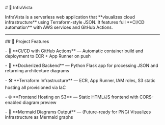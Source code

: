 \# 🧠 InfraVista



InfraVista is a serverless web application that \*\*visualizes cloud infrastructure\*\* using Terraform-style JSON. It features full \*\*CI/CD automation\*\* with AWS services and GitHub Actions.



---



\## 🚀 Project Features



\- 🔧 \*\*CI/CD with GitHub Actions\*\* — Automatic container build and deployment to ECR + App Runner on push

\- 🐳 \*\*Dockerized Backend\*\* — Python Flask app for processing JSON and returning architecture diagrams

\- 🛠️ \*\*Terraform Infrastructure\*\* — ECR, App Runner, IAM roles, S3 static hosting all provisioned via IaC

\- 🌐 \*\*Frontend Hosting on S3\*\* — Static HTML/JS frontend with CORS-enabled diagram preview

\- 🧭 \*\*Mermaid Diagrams Output\*\* — (Future-ready for PNG) Visualizes infrastructure as Mermaid graphs









